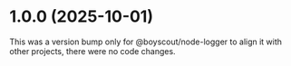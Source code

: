 # 1.0.0 (2025-10-01)

This was a version bump only for @boyscout/node-logger to align it with other projects, there were no code changes.